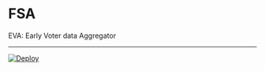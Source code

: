 # FSA

EVA: Early Voter data Aggregator

---

[![Deploy](https://www.herokucdn.com/deploy/button.svg)](https://heroku.com/deploy)
